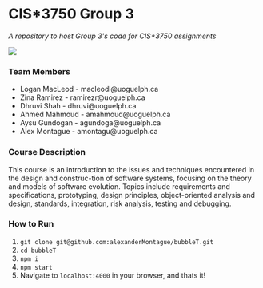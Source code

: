 # CIS*3750 Group 3
_A repository to host Group 3's code for CIS*3750 assignments_

![](https://i.imgur.com/qUkS3vo.png)

### Team Members
<ul>
  <li>Logan MacLeod - macleodl@uoguelph.ca</li>
  <li>Zina Ramirez - ramirezr@uoguelph.ca</li>
  <li>Dhruvi Shah - dhruvi@uoguelph.ca</li>
  <li>Ahmed Mahmoud - amahmoud@uoguelph.ca</li>
  <li>Aysu Gundogan - agundoga@uoguelph.ca</li>
  <li>Alex Montague - amontagu@uoguelph.ca</li>
</ul>

### Course Description
This course is an introduction to the issues and techniques encountered in the design and construc-tion of software systems, focusing on the theory and models of software evolution.  Topics include requirements and specifications, prototyping, design principles, object-oriented analysis and design, standards, integration, risk analysis, testing and debugging.

### How to Run
1) `git clone git@github.com:alexanderMontague/bubbleT.git` <br />
2) `cd bubbleT`<br />
3) `npm i`<br />
4) `npm start`<br />
5) Navigate to `localhost:4000` in your browser, and thats it!
